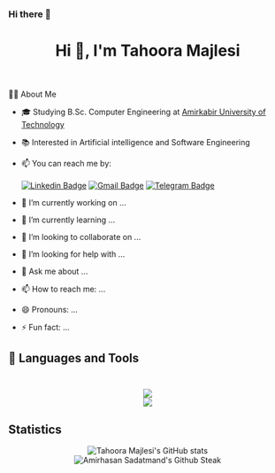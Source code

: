 ### Hi there 👋

<!--
**Tahoora78/Tahoora78** is a ✨ _special_ ✨ repository because its `README.md` (this file) appears on your GitHub profile.

Here are some ideas to get you started:

- 🔭 I’m currently working on ...
- 🌱 I’m currently learning ...
- 👯 I’m looking to collaborate on ...
- 🤔 I’m looking for help with ...
- 💬 Ask me about ...
- 📫 How to reach me: ...
- 😄 Pronouns: ...
- ⚡ Fun fact: ...
-->

<h1 align="center">
  Hi 👋, I'm Tahoora Majlesi<br><br>
</h1>

👨‍💻 About Me<br>

- 🎓 Studying B.Sc. Computer Engineering at [Amirkabir University of Technology](https://aut.ac.ir/)
- 📚 Interested in Artificial intelligence and Software Engineering 
- 📫 You can reach me by:<br><br>
[![Linkedin Badge](https://img.shields.io/badge/-LinkedIn-0077B5?style=for-the-badge&logo=linkedin&logoColor=white)](https://https://www.linkedin.com/in/tahoora-majlesi/)
[![Gmail Badge](https://img.shields.io/badge/Gmail-D14836?style=for-the-badge&logo=gmail&logoColor=white)](mailto:tahuoramajlesi@gmail.com)
[![Telegram Badge](https://img.shields.io/badge/Telegram-2CA5E0?style=for-the-badge&logo=telegram&logoColor=white)](https://www.t.me/tahooramajlesi)


- 🔭 I’m currently working on ...
- 🌱 I’m currently learning ...
- 👯 I’m looking to collaborate on ...
- 🤔 I’m looking for help with ...
- 💬 Ask me about ...
- 📫 How to reach me: ...
- 😄 Pronouns: ...
- ⚡ Fun fact: ...


<h2>
  🔨 Languages and Tools<br><br>
</h2>

<p align="center">
  <a href="https://skillicons.dev">
    <img src="https://skillicons.dev/icons?i=golang,python,Js,django,flask,Pytorch,Tensorflow" /><br>
    <img src="https://skillicons.dev/icons?i=tensorflow,pytorch,postgres,mysql,mongodb,docker,linux,latex,git" />
  </a>
</p>

## Statistics

<p align="center">
  <img src="https://github-readme-stats.vercel.app/api?username=Tahoora78&show_icons=true&theme=monokai" alt="Tahoora Majlesi's GitHub stats" /><br />
  <img src="https://github-readme-streak-stats.herokuapp.com/?user=Tahoora78&theme=monokai" alt="Amirhasan Sadatmand's Github Steak" />
</p>

